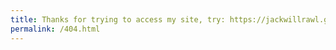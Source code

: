 ```yaml
---
title: Thanks for trying to access my site, try: https://jackwillrawl.github.io/jackrawlwill.github.io
permalink: /404.html
---
```

